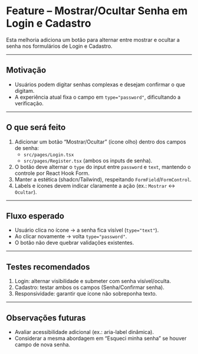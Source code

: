 # Feature – Mostrar/Ocultar Senha em Login e Cadastro

Esta melhoria adiciona um botão para alternar entre mostrar e ocultar a senha nos formulários de Login e Cadastro.

---

## Motivação
- Usuários podem digitar senhas complexas e desejam confirmar o que digitam.
- A experiência atual fixa o campo em `type="password"`, dificultando a verificação.

---

## O que será feito
1. Adicionar um botão “Mostrar/Ocultar” (ícone olho) dentro dos campos de senha:
   - `src/pages/Login.tsx`
   - `src/pages/Register.tsx` (ambos os inputs de senha).
2. O botão deve alternar o `type` do input entre `password` e `text`, mantendo o controle por React Hook Form.
3. Manter a estética (shadcn/Tailwind), respeitando `FormField`/`FormControl`.
4. Labels e ícones devem indicar claramente a ação (ex.: `Mostrar` ↔ `Ocultar`).

---

## Fluxo esperado
- Usuário clica no ícone → a senha fica visível (`type="text"`).
- Ao clicar novamente → volta `type="password"`.
- O botão não deve quebrar validações existentes.

---

## Testes recomendados
1. Login: alternar visibilidade e submeter com senha visível/oculta.
2. Cadastro: testar ambos os campos (Senha/Confirmar senha).
3. Responsividade: garantir que ícone não sobreponha texto.

---

## Observações futuras
- Avaliar acessibilidade adicional (ex.: aria-label dinâmica).
- Considerar a mesma abordagem em “Esqueci minha senha” se houver campo de nova senha.
